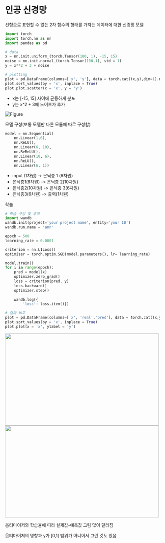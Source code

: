 # 인공 신경망

선형으로 표현할 수 없는 2차 함수의 형태를 가지는 데이터에 대한 신경망 모델

```python
import torch
import torch.nn as nn
import pandas as pd

# data
x = nn.init.uniform_(torch.Tensor(100, 1), -15, 15)
noise = nn.init.normal_(torch.Tensor(100,1), std = 1)
y = x**2 + 3 + noise

# plotting
plot = pd.DataFrame(columns=['x', 'y'], data = torch.cat((x,y),dim=1).numpy())
plot.sort_values(by = 'x', inplace = True)
plot.plot.scatter(x = 'x', y = 'y')
```

* x는 [-15, 15] 사이에 균등하게 분포
* y는 x^2 + 3에 노이즈가 추가

![Figure](https://user-images.githubusercontent.com/23060537/142360851-53de384d-29db-4039-9392-46c465f5a6bc.png)

모델 구성(보통 모델만 다른 모듈에 따로 구성함)

```python
model = nn.Sequential(
    nn.Linear(1,6),
    nn.ReLU(),
    nn.Linear(6, 10),
    nn.ReReLU(),
    nn.Linear(10, 6),
    nn.ReLU(),
    nn.Linear(6, 1))
```
*  input (1차원) -> 은닉층 1 (6차원)
* 은닉층1(6차원) -> 은닉층 2(10차원)
* 은닉층2(10차원) -> 은닉층 3(6차원)
* 은닉층3(6차원) -> 출력(1차원)

학습
```python
# 학습 구성 및 추적
import wandb
wandb.init(project='your project name', entity='your ID')
wandb.run.name = 'ann'

epoch = 500
learning_rate = 0.0001

criterion = nn.L1Loss()
optimizer = torch.optim.SGD(model.parameters(), lr= learning_rate)

model.train()
for i in range(epoch):
    pred = model(x)
    optimizer.zero_grad()
    loss = criterion(pred, y)
    loss.backward()
    optimizer.step()
    
    wandb.log({
        'loss': loss.item()})

# 결과 비교
plot = pd.DataFrame(columns=['x', 'real','pred'], data = torch.cat((x,y, pred.detach()),dim=1).numpy())
plot.sort_values(by = 'x', inplace = True)
plot.plot(x = 'x', ylabel = 'y')
```
<img src="https://user-images.githubusercontent.com/23060537/142360906-77d534f7-973f-486b-a3f6-ad9490e55a21.png" width="500" height="300">

<img src="https://user-images.githubusercontent.com/23060537/142361351-aa342fb4-eeeb-486e-a1ae-4deaf378d1dd.png" width="500" height="300">

옵티마이저와 학습율에 따라 실제값-예측값 그림 많이 달라짐

옵티마이저의 영향과 y가 [0,1] 범위가 아니어서 그런 것도 있음
